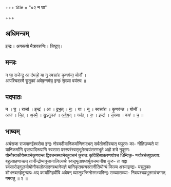+++
title = "०२ न घा"

+++
## अधिमन्त्रम्
इन्द्रः। अगस्त्यो मैत्रावरुणिः। त्रिष्टुप्।

## मन्त्रः
न घा॒ राजेन्द्र॒ आ द॑भन्नो॒ या नु स्वसा॑रा कृ॒णव॑न्त॒ योनौ॑ ।  
आप॑श्चिदस्मै सु॒तुका॑ अवेष॒न्गम॑न्न॒ इन्द्रः॑ स॒ख्या वय॑श्च ॥

## पदपाठः
न । घ॒ । राजा॑ । इन्द्रः॑ । आ । द॒भ॒त् । नः॒ । या । नु । स्वसा॑रा । कृ॒णव॑न्त । योनौ॑ ।  
आपः॑ । चि॒त् । अ॒स्मै॒ । सु॒ऽतुकाः॑ । अ॒वे॒ष॒न् । गम॑त् । नः॒ । इन्द्रः॑ । स॒ख्या । वयः॑ । च॒ ॥

## भाष्यम्
अयंराजा राजमानईश्वरोवा इन्द्रः नोस्मदीयानिकर्माणिनादभत् सर्वतोनहिंस्यात् घपूरणः का- नीतिउच्यते या यानिकर्माणि वृष्ट्यादिरूपाणि स्वसारा परस्परंस्वसृभूतेस्वयंसरणभूते अहो शत्रे नुपूरणः योनौस्वकीयेस्थानेकृणवन्त द्विवचनस्थानेबहुवचनं कुरुतः कृविहिंसाकरणयोश्च धिन्विकृ- ण्व्योरचेत्युप्रत्ययः बहुलग्रहणाच्छप् तानीन्द्रोप्यनुजानात्वित्यर्थः स्वसृभूतावध्वर्युयजमानौवा कुरु- तः यद्वा स्वसारोङ्गुलयोयोनौफलोत्पादनस्थानेयज्ञे यानिकृतवत्यस्तानीतियोन्यं किञ्च अस्माइन्द्रा- यसुतुकाः शोभनबलहेतून्यापः अप् कार्याणिहवींषि अवेषन् व्याप्नुवन्तिनोस्मभ्यमिन्द्रः सख्यासख्या- निवयश्चप्रभूतमन्नंचग्मत् गमयतु ॥ २ ॥